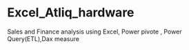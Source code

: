 # Excel_Atliq_hardware
Sales and Finance analysis using Excel, Power pivote , Power Query(ETL),Dax measure
